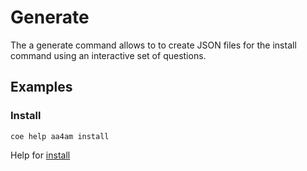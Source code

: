 # Generate

The a generate command allows to to create JSON files for the install command using an interactive set of questions.

## Examples

### Install

```
coe help aa4am install
```

Help for [install](./install.md)

